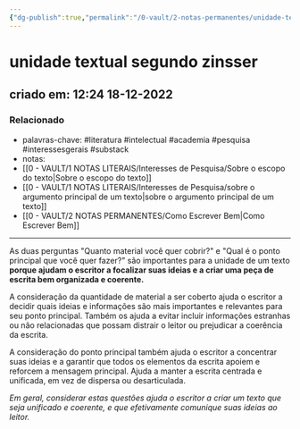 ```yaml
---
{"dg-publish":true,"permalink":"/0-vault/2-notas-permanentes/unidade-textual-segundo-zinsser/","tags":["permanente","literatura","intelectual","academia","pesquisa","interessesgerais","substack"],"dgHomeLink":true,"dgShowLocalGraph":true,"dgShowFileTree":true,"dgEnableSearch":true}
---
```


# unidade textual segundo zinsser
## criado em: 12:24 18-12-2022

### Relacionado
- palavras-chave: #literatura #intelectual #academia #pesquisa #interessesgerais #substack
- notas: 
- [[0 - VAULT/1 NOTAS LITERAIS/Interesses de Pesquisa/Sobre o escopo do texto\|Sobre o escopo do texto]]
- [[0 - VAULT/1 NOTAS LITERAIS/Interesses de Pesquisa/sobre o argumento principal de um texto\|sobre o argumento principal de um texto]]
- [[0 - VAULT/2 NOTAS PERMANENTES/Como Escrever Bem\|Como Escrever Bem]]
---
As duas perguntas "Quanto material você quer cobrir?" e "Qual é o ponto principal que você quer fazer?" são importantes para a unidade de um texto **porque ajudam o escritor a focalizar suas ideias e a criar uma peça de escrita bem organizada e coerente.**

A consideração da quantidade de material a ser coberto ajuda o escritor a decidir quais ideias e informações são mais importantes e relevantes para seu ponto principal. Também os ajuda a evitar incluir informações estranhas ou não relacionadas que possam distrair o leitor ou prejudicar a coerência da escrita.

A consideração do ponto principal também ajuda o escritor a concentrar suas ideias e a garantir que todos os elementos da escrita apoiem e reforcem a mensagem principal. Ajuda a manter a escrita centrada e unificada, em vez de dispersa ou desarticulada.

*Em geral, considerar estas questões ajuda o escritor a criar um texto que seja unificado e coerente, e que efetivamente comunique suas ideias ao leitor.*